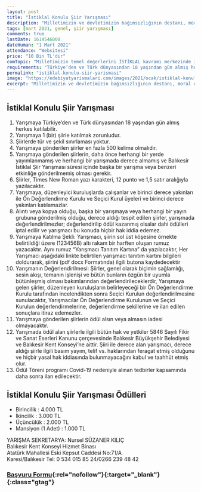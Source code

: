 ```yaml
---
layout: post
title: "İstiklal Konulu Şiir Yarışması"
description: "Milletimizin ve devletimizin bağımsızlığının destanı, moral değerlerinin inşası ve bu değerler sisteminin sembolü olan İstiklal Marşımızın Türkiye Büyük Millet Meclisinde Milli Marş olarak kabul edilişinin 100. yılını anmak; İstiklal Marşında dile getirilen değerlerimizi canlı tutmak ve bu çerçevede yazılacak şiirleri takdir etmek amacıyla, Balıkesir Üniversitesi, Balıkesir Yazarlar ve Şairler Derneği, Türk Ocakları Balıkesir Şubesi, Balıkesir Kent Konseyi işbirliğinde, Balıkesir İstiklal Şiir Yarışması düzenlenecektir."
tags: [mart 2021, genel, şiir yarışması]
comments: true
lastDate: 1614546000 
dateHuman: "1 Mart 2021"
attendance: "Websitesi"
price: "10 Bin TL'dir"
comTopic: "Milletimizin temel değerlerini İSTİKLAL kavramı merkezinde işlemektir."
requirements: "Türkiye’den ve Türk dünyasından 18 yaşından gün almış herkes katılabilir"
permalink: "istiklal-konulu-siir-yarismasi"
image: "https://edebiyatyarismalari.com/images/2021/ocak/istiklal-konulu-siir-yarismasi.jpeg"
excerpt: "Milletimizin ve devletimizin bağımsızlığının destanı, moral değerlerinin inşası ve bu değerler sisteminin sembolü olan İstiklal Marşımızın Türkiye Büyük Millet Meclisinde Milli Marş olarak kabul edilişinin 100. yılını anmak; İstiklal Marşında dile getirilen değerlerimizi canlı tutmak ve bu çerçevede yazılacak şiirleri takdir etmek amacıyla, Balıkesir Üniversitesi, Balıkesir Yazarlar ve Şairler Derneği, Türk Ocakları Balıkesir Şubesi, Balıkesir Kent Konseyi işbirliğinde, Balıkesir İstiklal Şiir Yarışması düzenlenecektir."
---
```


## İstiklal Konulu Şiir Yarışması
1. Yarışmaya Türkiye’den ve Türk dünyasından 18 yaşından gün almış herkes katılabilir.
2. Yarışmaya 1 (bir) şiirle katılmak zorunludur.
3. Şiirlerde tür ve şekil sınırlaması yoktur.
4. Yarışmaya gönderilen şiirler en fazla 500 kelime olmalıdır.
5. Yarışmaya gönderilen şiirlerin, daha önce herhangi bir yerde yayımlanmamış ve herhangi bir yarışmada derece almamış ve Balıkesir İstiklal Şiir Yarışması süresi içinde başka bir yarışma veya benzeri etkinliğe gönderilmemiş olması gerekir.
6. Şiirler, Times New Roman yazı karakteri, 12 punto ve 1,5 satır aralığıyla yazılacaktır.
7. Yarışmaya, düzenleyici kuruluşlarda çalışanlar ve birinci derece yakınları ile Ön Değerlendirme Kurulu ve Seçici Kurul üyeleri ve birinci derece yakınları katılamazlar.
8. Alıntı veya kopya olduğu, başka bir yarışmaya veya herhangi bir yayın grubuna gönderilmiş olduğu, derece aldığı tespit edilen şiirler, yarışmada değerlendirilmezler; değerlendirilip ödül kazanmış olsalar dahi ödülleri iptal edilir ve yarışmacı bu konuda hiçbir hak iddia edemez.
9. Yarışmaya Katılma Şekli: Yarışmacı, şiirin sol üst köşesine örnekte belirtildiği üzere (123456B) altı rakam bir harften oluşan rumuz yazacaktır. Aynı rumuz “Yarışmacı Tanıtım Kartına” da yazılacaktır,
Her Yarışmacı aşağıdaki linkte belirtilen yarışmacı tanıtım kartını bilgileri doldurarak, şiirini (pdf docx Formatında) ilgili butona kaydedecektir
10. Yarışmanın Değerlendirilmesi: Şiirler, genel olarak biçimin sağlamlığı, sesin akışı, temanın işlenişi ve bütün bunların özgün bir uyumla bütünleşmiş olması bakımlarından değerlendirileceklerdir, Yarışmaya gelen şiirler, düzenleyen kuruluşların belirleyeceği bir Ön Değerlendirme Kurulu tarafından incelendikten sonra Seçici Kurulun değerlendirilmesine sunulacaktır, Yarışmacılar Ön Değerlendirme Kurulunun ve Seçici Kurulun değerlendirmelerine, değerlendirme şekillerine ve ilan edilen sonuçlara itiraz edemezler.
11. Yarışmaya gönderilen şiirlerin ödül alsın veya almasın iadesi olmayacaktır.
12. Yarışmada ödül alan şiirlerle ilgili bütün hak ve yetkiler 5846 Sayılı Fikir ve Sanat Eserleri Kanunu çerçevesinde Balıkesir Büyükşehir Belediyesi ve Balıkesir Kent Konseyi’ne aittir. Şiiri ile derece alan yarışmacı, derece aldığı şiirle ilgili basım yayım, telif vs. haklarından feragat etmiş olduğunu ve hiçbir yasal hak iddiasında bulunmayacağını kabul ve taahhüt etmiş olur.
13. Ödül Töreni programı Covid-19 nedeniyle alınan tedbirler kapsamında daha sonra ilan edilecektir.

## İstiklal Konulu Şiir Yarışması Ödülleri
- Birincilik : 4.000 TL
- İkincilik : 3.000 TL
- Üçüncülük : 2.000 TL
- Mansiyon (1 Adet) : 1.000 TL

YARIŞMA SEKRETARYA: Nursel SÜZANER KILIÇ  
Balıkesir Kent Konseyi Hizmet Binası  
Atatürk Mahallesi Eski Kepsut Caddesi No:71/A  
Karesi/Balıkesir Tel: 0 534 015 85 24/0266 239 48 42  

### [Başvuru Formu](https://balikesirkentkonseyi.org/etkinlik/siir-yarismasi-istiklal.html?ref=edebiyatyarismalari.com){:rel="nofollow"}{:target="_blank"}{:class="gtag"}